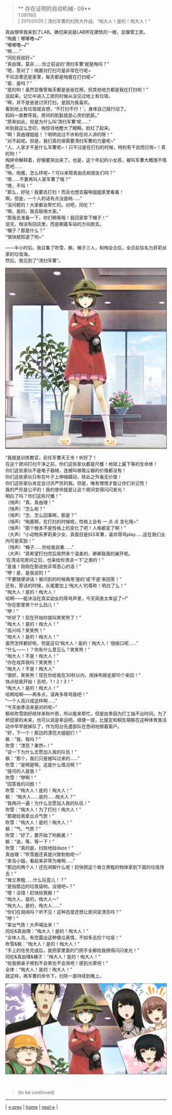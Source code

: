 > <big> ** 存在证明的自动机械- 09** </big>  
> 1.081163  
> [ 2011/01/05 ] 清扫军曹的扫除大作战。“绹大人！是的！绹大人！”  

真由理带我来到了LAB。确切来说是LAB所在建筑的一楼，显像管工房。  
“绹酱！嘟嘟噜~♪”  
“嘟嘟噜~♪”  
“啊……”  
“冈伦叔叔好~”  
“真由理，莫非……你之前说的‘清扫军曹’就是绹吗？”  
“嗯，答对了！绹酱对打扫可是非常在行呢~  
 不论店里还是家里，每天都是绹酱在打扫呢~”  
“是、是吗？”  
“是的哟！虽然显像管每天都是爸爸在擦，但其他地方都是我在打扫哟！”  
说起来，记忆中进入工房的时候从没见过地上有垃圾。  
“啊，并不是爸爸讨厌打扫，是因为我喜欢。  
 看到地上有垃圾就会想，‘不打扫不行！’，身体自己就行动了。  
 妈妈一直教导我，房间的肮脏就是心灵的肮脏。”  
“原来如此，但是为什么叫‘清扫军曹’呢……”  
听到我这么念叨，绹惊讶地瞪大了眼睛，脸红了起来。  
“啊！真由理姐姐！？明明说过不许和任何人讲的呀！”  
“对不起呢。但是，我们真的很需要清扫军曹的力量呢~”  
“人、人家才不是什么军曹呢~！只不过是在打扫的时候，特别有干劲而已啦~！真的哟！”  
绹拼命解释着，好像要哭出来了。也是，这个年纪的小女孩，被叫军曹大概很不情愿吧……  
“呐，绹酱，怎么样呢~？可以来帮真由氏和朋友们吗？”  
“嗯……不要再叫人家军曹了哦？”  
“嗯，不叫！”  
“那么，好哒！我要去打扫！而且也想去猫咪姐姐家里看看！  
 啊，但是，一个人的话有点没底呐……”  
“没问题的！大家都会帮忙的。对吧，冈伦？”  
“啊，是的，我去联络大家。”  
“那我去准备一下，你们稍等哦！我回家拿下帽子！”  
说完，绹没有回店里，而是朝着车站的方向跑去。  
“帽子？那是什么？”  
“很快就知道了哟~”  

——半小时后。我召集了吹雪、枫、桶子三人，和绹会合后，全员前往名为菲莉丝家的垃圾海。  
然后，我见到了“清扫军曹”。  

![](../pics/0083-1.png)

“我就是训练教官，前任军曹天王寺！听好了！  
 在这个房间打扫干净之前，你们这些家伙都是尺蠖！地球上最下等的生命体！  
 你们这些家伙不是电子器械，连被叫做吸尘器的价值都没有！  
 你们这些家伙只有在叶子上伸缩蠕动，除此之外毫无价值！  
 你们这些家伙肯定会讨厌严厉的我。但是，唯有憎恨才能让你们长记性！  
 我的严厉是公平的！我的使命就是让这个房间变得闪闪发光！  
 明白了吗？你们这些尺蠖！”  
（悄声）“真、真由理！”  
（悄声）“怎么啦？”  
（悄声）“怎、怎么回事啊，那是？”  
（悄声）“绹酱啊，在打扫的时候呢，性格上会有 一 点 点 变化哦~”  
（悄声）“那个根本不是性格上的变化了吧！人格都变了啊！”  
（大声）“小动物系萝莉美少女，真面目是抖S军曹，喜欢辱骂play……这在我们业内可是奖励！”  
（悄声）“桶子……你给我自重……”  
（大声）“真希望打扫完后突然来个温柔的、卿卿我我的展开呢。  
 ‘在清洁完房间之后，也来给你清洁一下’之类的！”  
“是谁！刚刚在那说些非常恶心的话！”  
“咿！是、是我说的！”  
“不要随便讲话！被问到的时候再用‘是的’或‘不是’来回答！”  
 还有，答话的时候，头尾要加上‘绹大人’的尊称！明白了么！”  
“绹大人！是的！绹大人！  
 哈啊——能沐浴在真实幼女的辱骂声里，今天简直太幸运了~!”  
“你在那里笑个什么劲儿！”  
“咿！”  
“听好了！现在开始你就叫笑笑熊了！”  
“绹大人！是的！绹大人！”  
“高兴吗？笑笑熊！”  
“绹大人！是的！绹大人！”  
 虽然怎样都好啦，但是这句‘绹大人！是的！绹大人！’很拗口呢……”  
“什么——！？你有什么意见么？笑笑熊！”  
“绹大人！不是！绹大人！”  
“你在戏弄我吗？笑笑熊！”  
“绹大人！不是！绹大人”  
“很好，笑笑熊！现在你给我在30秒以内，用抹布擦走廊10个来回！”  
 快点给我开始！去吧，1！2！3！”  
“绹大人！是的！绹大人！”  
 哈啊哈啊——再多点，请再多辱骂我吧！”  
“一个人高兴成这样啊……”  
“今天由季没来是对的呢~”  
枫和吹雪刚好结伴来秋叶原，所以能来帮忙。但是由季因为打工抽不出时间。为了桥田家的未来，也可以说是幸运吧。顺便一提，比屋定和桐生萌郁在这种体育类活动中早早就掉队了，作为阳台先遣部队在悠闲地擦着窗户。  
“好，下一个！那边的漂亮大姐姐们！”  
枫：“我、我吗？”  
吹雪：“漂亮？果然~！”  
“说一下为什么志愿加入我的队伍！”  
枫：“那个，我们只是被叫过来的……”  
吹雪：“是啊是啊，这是什么情况啊？”  
“提问的人是我！”  
吹雪：“咿啊！”  
“回答我的问题！”  
吹雪：“绹大人！是的！绹大人！”  
枫：  “绹大人……是的……绹大人？”  
“我再问一遍！为什么志愿加入我的队伍！”  
吹雪：“绹大人！为了打扫！绹大人！”  
“那就给我拿出点气势！”  
吹雪：“绹大人！是的！绹大人！”  
枫：“气、气势？”  
吹雪：“好了，要开始了哟枫酱！”  
枫：“诶，等、等一下！”  
吹雪：“真的是，扫除地狱daze！”  
真由理：“吹雪酱还真是兴致勃勃呢～”  
“来岛小姐，看起来非常为难啊……”  
“那边的两个人！还在闲聊什么呢！赶快把这个耸立黑粗的物体拿到下面的垃圾场去！”  
“耸立黑粗……什么玩意儿！？”  
“是指那边的垃圾袋哟。没错吧~？”  
“嗯！没错！赶快给我搬！”  
“绹大人，是的，绹大人～”  
“绹大人，是的，绹大人……”  
“你们在胡闹吗？听不见！这种态度还想让房间变漂亮吗？”  
“咿！”  
“拿出气势！大声喊出来！”  
冈伦&真由理：“绹大人！是的！绹大人！”  
“全体人员，有空露出这种傻瓜表情，不如多去捡个垃圾！”  
吹雪&枫：“绹大人！是的！绹大人！”  
“手上的任务完成后，就把家里面的门把手全都给我擦得闪闪发光！”  
冈伦&真由理&桶子：“绹大人！是的！绹大人！”  
“给我擦桌子擦到不会笑也不会哭吧！感到光荣吧！”  
全体：“绹大人！是的！绹大人！”  
就这样，再军曹的命令下，扫除一直持续到晚上。  

![](../pics/0083-2.png)


<br/>

> (to be continued)
---

| [←prev](./0082) | [home](../../) | [next→](./0084) |
